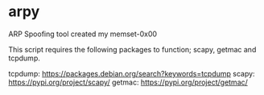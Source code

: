 # arpy
ARP Spoofing tool created my memset-0x00

This script requires the following packages to function; scapy, getmac and tcpdump.

tcpdump: https://packages.debian.org/search?keywords=tcpdump
scapy: https://pypi.org/project/scapy/
getmac: https://pypi.org/project/getmac/
